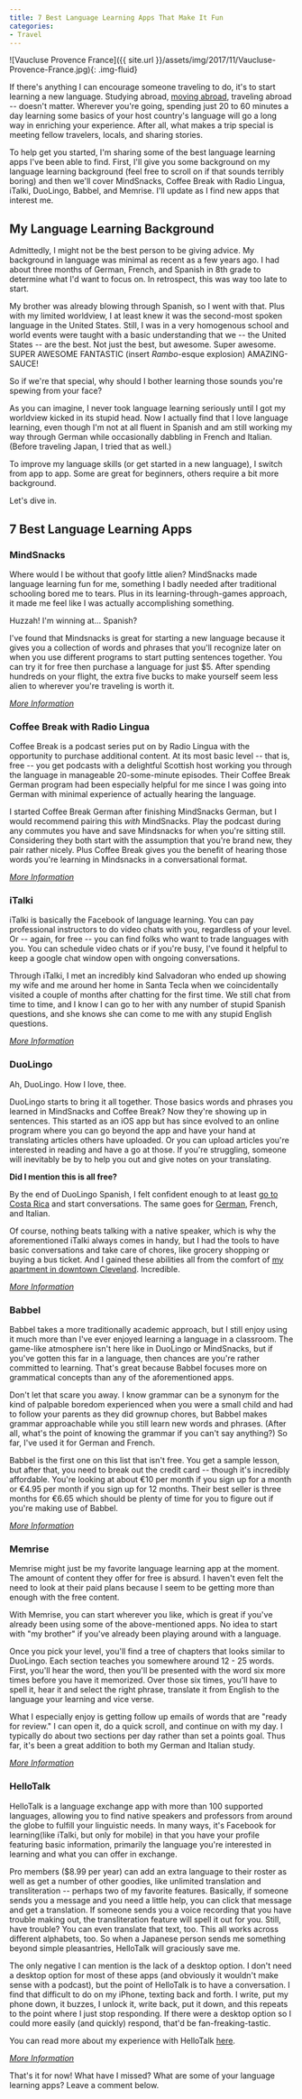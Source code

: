 ```yaml
---
title: 7 Best Language Learning Apps That Make It Fun
categories:
- Travel
---
```


![Vaucluse Provence France]({{ site.url }}/assets/img/2017/11/Vaucluse-Provence-France.jpg){: .img-fluid}

If there's anything I can encourage someone traveling to do, it's to start learning a new language. Studying abroad, [moving abroad](https://withoutapath.com/moving-to-germany/), traveling abroad -- doesn't matter. Wherever you're going, spending just 20 to 60 minutes a day learning some basics of your host country's language will go a long way in enriching your experience. After all, what makes a trip special is meeting fellow travelers, locals, and sharing stories.

To help get you started, I'm sharing some of the best language learning apps I've been able to find. First, I'll give you some background on my language learning background (feel free to scroll on if that sounds terribly boring) and then we'll cover MindSnacks, Coffee Break with Radio Lingua, iTalki, DuoLingo, Babbel, and Memrise. I'll update as I find new apps that interest me.

<!-- more -->

## My Language Learning Background

Admittedly, I might not be the best person to be giving advice. My background in language was minimal as recent as a few years ago. I had about three months of German, French, and Spanish in 8th grade to determine what I'd want to focus on. In retrospect, this was way too late to start.

My brother was already blowing through Spanish, so I went with that. Plus with my limited worldview, I at least knew it was the second-most spoken language in the United States. Still, I was in a very homogenous school and world events were taught with a basic understanding that we -- the United States -- are the best. Not just the best, but awesome. Super awesome. SUPER AWESOME FANTASTIC (insert _Rambo_-esque explosion) AMAZING-SAUCE!

So if we're that special, why should I bother learning those sounds you're spewing from your face?

As you can imagine, I never took language learning seriously until I got my worldview kicked in its stupid head. Now I actually find that I love language learning, even though I'm not at all fluent in Spanish and am still working my way through German while occasionally dabbling in French and Italian. (Before traveling Japan, I tried that as well.)

To improve my language skills (or get started in a new language), I switch from app to app. Some are great for beginners, others require a bit more background.

Let's dive in.

## **7 Best Language Learning Apps**

### MindSnacks

Where would I be without that goofy little alien? MindSnacks made language learning fun for me, something I badly needed after traditional schooling bored me to tears. Plus in its learning-through-games approach, it made me feel like I was actually accomplishing something.

Huzzah! I'm winning at... Spanish?

I've found that Mindsnacks is great for starting a new language because it gives you a collection of words and phrases that you'll recognize later on when you use different programs to start putting sentences together. You can try it for free then purchase a language for just $5. After spending hundreds on your flight, the extra five bucks to make yourself seem less alien to wherever you're traveling is worth it.

[_More Information_](https://www.mindsnacks.com/)

### Coffee Break with Radio Lingua

Coffee Break is a podcast series put on by Radio Lingua with the opportunity to purchase additional content. At its most basic level -- that is, free -- you get podcasts with a delightful Scottish host working you through the language in manageable 20-some-minute episodes. Their Coffee Break German program had been especially helpful for me since I was going into German with minimal experience of actually hearing the language.

I started Coffee Break German after finishing MindSnacks German, but I would recommend pairing this _with_ MindSnacks. Play the podcast during any commutes you have and save Mindsnacks for when you're sitting still. Considering they both start with the assumption that you're brand new, they pair rather nicely. Plus Coffee Break gives you the benefit of hearing those words you're learning in Mindsnacks in a conversational format.

_[More Information](https://radiolingua.com/)_

### iTalki

iTalki is basically the Facebook of language learning. You can pay professional instructors to do video chats with you, regardless of your level. Or -- again, for free -- you can find folks who want to trade languages with you. You can schedule video chats or if you're busy, I've found it helpful to keep a google chat window open with ongoing conversations.

Through iTalki, I met an incredibly kind Salvadoran who ended up showing my wife and me around her home in Santa Tecla when we coincidentally visited a couple of months after chatting for the first time. We still chat from time to time, and I know I can go to her with any number of stupid Spanish questions, and she knows she can come to me with any stupid English questions.

[_More Information_](https://www.italki.com/)

### DuoLingo

Ah, DuoLingo. How I love, thee.

DuoLingo starts to bring it all together. Those basics words and phrases you learned in MindSnacks and Coffee Break? Now they're showing up in sentences. This started as an iOS app but has since evolved to an online program where you can go beyond the app and have your hand at translating articles others have uploaded. Or you can upload articles you're interested in reading and have a go at those. If you're struggling, someone will inevitably be by to help you out and give notes on your translating.

**Did I mention this is all free?**

By the end of DuoLingo Spanish, I felt confident enough to at least [go to Costa Rica](https://withoutapath.com/travel-guides/costa-rica/) and start conversations. The same goes for [German](https://withoutapath.com/most-important-german-travel-phrases/), French, and Italian.

Of course, nothing beats talking with a native speaker, which is why the aforementioned iTalki always comes in handy, but I had the tools to have basic conversations and take care of chores, like grocery shopping or buying a bus ticket. And I gained these abilities all from the comfort of [my apartment in downtown Cleveland](https://withoutapath.com/travel-guides/cleveland/). Incredible.

[_More Information_](https://www.duolingo.com/)

### Babbel

Babbel takes a more traditionally academic approach, but I still enjoy using it much more than I've ever enjoyed learning a language in a classroom. The game-like atmosphere isn't here like in DuoLingo or MindSnacks, but if you've gotten this far in a language, then chances are you're rather committed to learning. That's great because Babbel focuses more on grammatical concepts than any of the aforementioned apps.

Don't let that scare you away. I know grammar can be a synonym for the kind of palpable boredom experienced when you were a small child and had to follow your parents as they did grownup chores, but Babbel makes grammar approachable while you still learn new words and phrases. (After all, what's the point of knowing the grammar if you can't say anything?) So far, I've used it for German and French.

Babbel is the first one on this list that isn't free. You get a sample lesson, but after that, you need to break out the credit card -- though it's incredibly affordable. You're looking at about €10 per month if you sign up for a month or €4.95 per month if you sign up for 12 months. Their best seller is three months for €6.65 which should be plenty of time for you to figure out if you're making use of Babbel.

[_More Information_](http://babbel.com)

### Memrise

Memrise might just be my favorite language learning app at the moment. The amount of content they offer for free is absurd. I haven't even felt the need to look at their paid plans because I seem to be getting more than enough with the free content.

With Memrise, you can start wherever you like, which is great if you've already been using some of the above-mentioned apps. No idea to start with "my brother" if you've already been playing around with a language.

Once you pick your level, you'll find a tree of chapters that looks similar to DuoLingo. Each section teaches you somewhere around 12 - 25 words. First, you'll hear the word, then you'll be presented with the word six more times before you have it memorized. Over those six times, you'll have to spell it, hear it and select the right phrase, translate it from English to the language your learning and vice verse.

What I especially enjoy is getting follow up emails of words that are "ready for review." I can open it, do a quick scroll, and continue on with my day. I typically do about two sections per day rather than set a points goal. Thus far, it's been a great addition to both my German and Italian study.

[_More Information_](https://www.memrise.com/)

### HelloTalk

HelloTalk is a language exchange app with more than 100 supported languages, allowing you to find native speakers and professors from around the globe to fulfill your linguistic needs. In many ways, it's Facebook for learning(like iTalki, but only for mobile) in that you have your profile featuring basic information, primarily the language you're interested in learning and what you can offer in exchange.

Pro members ($8.99 per year) can add an extra language to their roster as well as get a number of other goodies, like unlimited translation and transliteration -- perhaps two of my favorite features. Basically, if someone sends you a message and you need a little help, you can click that message and get a translation. If someone sends you a voice recording that you have trouble making out, the transliteration feature will spell it out for you. Still, have trouble? You can even translate that text, too. This all works across different alphabets, too. So when a Japanese person sends me something beyond simple pleasantries, HelloTalk will graciously save me.

The only negative I can mention is the lack of a desktop option. I don't need a desktop option for most of these apps (and obviously it wouldn't make sense with a podcast), but the point of HelloTalk is to have a conversation. I find that difficult to do on my iPhone, texting back and forth. I write, put my phone down, it buzzes, I unlock it, write back, put it down, and this repeats to the point where I just stop responding. If there were a desktop option so I could more easily (and quickly) respond, that'd be fan-freaking-tastic.

You can read more about my experience with HelloTalk [here](https://withoutapath.com/hellotalk-review/).

[_More Information_](https://hellotalk.com/)

That's it for now! What have I missed? What are some of your language learning apps? Leave a comment below.
